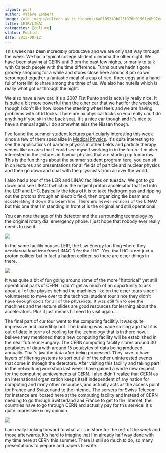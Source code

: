 ```yaml
---
layout: post
author: Valère Lambert
image: /old_images/caltech_as_it_happens/6a0105349b8251970b01901e8b97ec970b.jpg
title: LEIR/LINAC 
categories: [culture]
status: Publish
date: 2013-08-12
---
```


This week has been incredibly productive and we are only half way through the week. We had a typical college student dilemma the other night. We have been staying at CERN untl 9 pm the past few nights, primarily to talk with Caltech people with the time difference. Turns out we hadn't gone grocery shopping for a while and stores close here around 8 pm so we scrounged together a fantastic meal of a cup of rice, three eggs and a hand ful of tortellini to share among the three of us. We also had nutella which is really what got us through the night.

We also have a new car. It's a 2007 Fiat Punto and is actually really nice. It is quite a bit more powerful than the other car that we had for the weekend, though I don't like how loose the steering wheel feels and we are having problems with child locks. There are no physical locks so you really can't do anything if you sit in the back seat. It's a nice car though and it's nice to have a manual again. I do somewhat miss the Nissan though.

I've found the summer student lectures particularly interesting this week since a few of them specialize in [Medical Physics](https://en.wikipedia.org/wiki/Medical_physics). It's quite interesting to see the applications of particle physics in other fields and particle therapy seems like an area that I could see myself working in in the future. I'm also interested in the lectures in flavour physics that are starting up tomorrow. This is the fun things about the summer student program here, you can sit in on lectures and presentations for all fields of particle and nuclear physics and then go down and chat with the physicists from all over the world.

I also had a tour of the LEIR and LINAC facilities on tuesday. We got to go down and see LINAC I which is the original proton accelerator that fed into the LEP and LHC. Basically the idea of it is to take Hydrogen gas and ripping out the protons through an electric field, then organizing the beam and accelerating it down the beam line. There are newer versions of the LINAC but this one that I'm standing in front of is the original and still operational.

You can note the age of this detector and the surrounding technology by the original rotary dial emergency phone. I just hope that nobody ever really needs to use it.


![](/old_images/caltech_as_it_happens/6a0105349b8251970b01910481bab2970c.jpg)

In the same facility houses LEIR, the Low Energy Ion Ring where they accelerate lead ions from LINAC 3 for the LHC. Yes, the LHC is not just a proton collider but in fact a hadron collider, so there are other things in there.


![](/old_images/caltech_as_it_happens/6a0105349b8251970b01901e8bc7d3970b.jpg)

It was quite a bit of fun going around some of the more "historical" yet still operational parts of CERN. I didn't get as much of an opportunity to ask about all of the physics behind the machines like on the other tours since I volunteered to move over to the technical student tour since they didn't have enough spots for all of the physicists. It was still fun to see the machines and the lecture slides are good resources for learning about the accelerators. Plus it just means I'll need to visit again...

The final part of our tour went to the computing facilitiy. It was quite impressive and incredibly hot. The building was made so long ago that it is out of date in terms of cooling for the technology that is in there now. I believe they mentioned that a new computing facility will be established in the near future in Hungary. The CERN computing facility stores around 30 petabytes of data with around 15 petabytes of data being produced annually. That's just the data after being processed. They have to have layers of filtering systems to sort out all of the other uninterested events that come in through the detectors. After visiting this facility and taking part in the networking workshop last week I have gained a whole new respect for the computing achievements at CERN. I also didn't realize that CERN as an international organization keeps itself independent of any nation for computing and many other resources, and actually acts as the access point for France and Switzerland to the internet. The servers for Swiss Telecom for instance are located here at the computing facility and instead of CERN needing to go through Switzerland and France to get to the internet, the countries have to go through CERN and actually pay for this service. It's quite impressive in my opinion.


![](/old_images/caltech_as_it_happens/6a0105349b8251970b01901e8bc858970b.jpg)

I am really looking forward to what all is in store for the rest of the week and those afterwards. It's hard to imagine that I'm already half way done with my time here at CERN this summer. There is still so much to do, so many presentations to prepare and papers to write.

